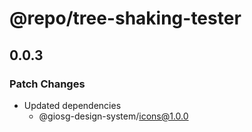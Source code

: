 # @repo/tree-shaking-tester

## 0.0.3

### Patch Changes

- Updated dependencies
  - @giosg-design-system/icons@1.0.0
